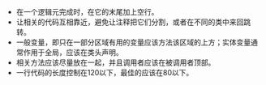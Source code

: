 - 在一个逻辑元完成时，在它的末尾加上空行。
- 让相关的代码互相靠近，避免让注释把它们分割，或者在不同的类中来回跳转。
- 一般变量，即只在一部分区域有用的变量应该方法该区域的上方；实体变量通常作用于全局，应该在类头声明。
- 相关方法应该尽量放在一起，并且调用者应该在被调用者顶部。
- 一行代码的长度控制在120以下，最佳的应该在80以下。